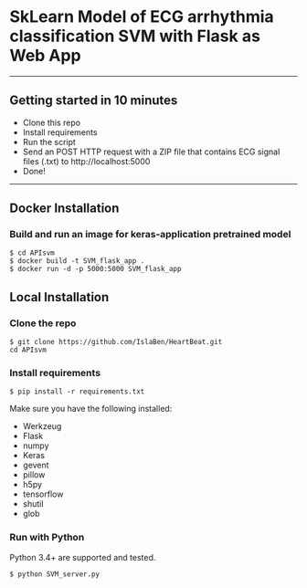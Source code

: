# SkLearn Model of ECG arrhythmia classification SVM with Flask as Web App 

------------------

## Getting started in 10 minutes

- Clone this repo 
- Install requirements
- Run the script
- Send an POST HTTP request with a ZIP file that contains ECG signal files (.txt) to http://localhost:5000
- Done! 


------------------

## Docker Installation

### Build and run an image for keras-application pretrained model 
```shell
$ cd APIsvm
$ docker build -t SVM_flask_app .
$ docker run -d -p 5000:5000 SVM_flask_app 
```


## Local Installation

### Clone the repo
```shell
$ git clone https://github.com/IslaBen/HeartBeat.git
cd APIsvm
```

### Install requirements

```shell
$ pip install -r requirements.txt
```

Make sure you have the following installed:
- Werkzeug
- Flask
- numpy
- Keras
- gevent
- pillow
- h5py
- tensorflow
- shutil
- glob

### Run with Python

Python 3.4+ are supported and tested.

```shell
$ python SVM_server.py
```

